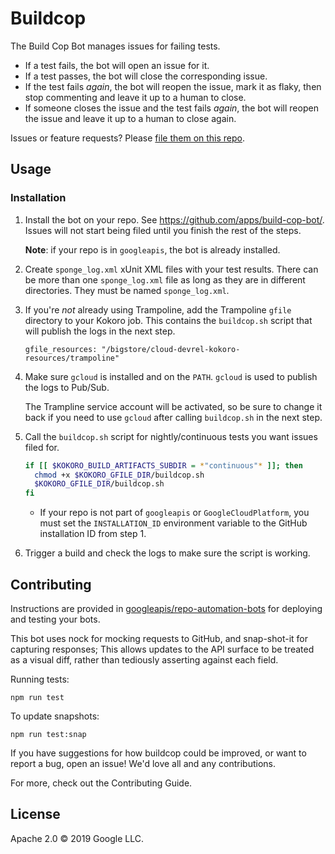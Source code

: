 # Buildcop

The Build Cop Bot manages issues for failing tests.

* If a test fails, the bot will open an issue for it.
* If a test passes, the bot will close the corresponding issue.
* If the test fails _again_, the bot will reopen the issue, mark it as flaky, then
  stop commenting and leave it up to a human to close.
* If someone closes the issue and the test fails _again_, the bot will reopen the
  issue and leave it up to a human to close again.

Issues or feature requests? Please
[file them on this repo](https://github.com/googleapis/repo-automation-bots/issues/new).

## Usage

### Installation

1. Install the bot on your repo. See https://github.com/apps/build-cop-bot/.
   Issues will not start being filed until you finish the rest of the steps.

   **Note**: if your repo is in `googleapis`, the bot is already installed.
1. Create `sponge_log.xml` xUnit XML files with your test results. There can be
   more than one `sponge_log.xml` file as long as they are in different
   directories. They must be named `sponge_log.xml`.
1. If you're _not_ already using Trampoline, add the Trampoline `gfile`
   directory to your Kokoro job. This contains the `buildcop.sh` script that
   will publish the logs in the next step.

   ```
   gfile_resources: "/bigstore/cloud-devrel-kokoro-resources/trampoline"
   ```
1. Make sure `gcloud` is installed and on the `PATH`. `gcloud` is used to
   publish the logs to Pub/Sub.

   The Trampline service account will be activated, so be sure to change it back
   if you need to use `gcloud` after calling `buildcop.sh` in the next step.
1. Call the `buildcop.sh` script for nightly/continuous tests you want issues
   filed for.

   ```bash
   if [[ $KOKORO_BUILD_ARTIFACTS_SUBDIR = *"continuous"* ]]; then
     chmod +x $KOKORO_GFILE_DIR/buildcop.sh
     $KOKORO_GFILE_DIR/buildcop.sh
   fi
   ```

   * If your repo is not part of `googleapis` or `GoogleCloudPlatform`, you must
     set the `INSTALLATION_ID` environment variable to the GitHub installation
     ID from step 1.
1. Trigger a build and check the logs to make sure the script is working.

## Contributing

Instructions are provided in [googleapis/repo-automation-bots](https://github.com/googleapis/repo-automation-bots/blob/master/README.md) for deploying and testing your bots.

This bot uses nock for mocking requests to GitHub, and snap-shot-it for capturing responses; This allows updates to the API surface to be treated as a visual diff, rather than tediously asserting against each field.

Running tests:

`npm run test`

To update snapshots:

`npm run test:snap`

If you have suggestions for how buildcop could be improved, or want to report a bug, open an issue! We'd love all and any contributions.

For more, check out the Contributing Guide.

## License

Apache 2.0 © 2019 Google LLC.